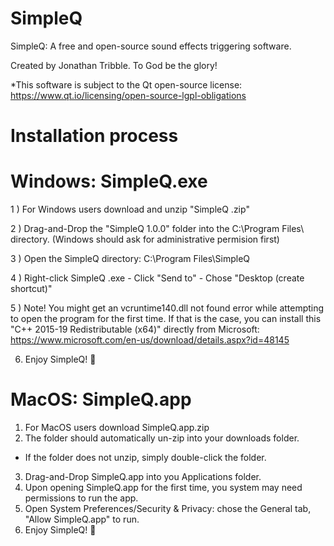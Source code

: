# SimpleQ
SimpleQ: A free and open-source sound effects triggering software.

Created by Jonathan Tribble. To God be the glory!

*This software is subject to the Qt open-source license: https://www.qt.io/licensing/open-source-lgpl-obligations


# Installation process

# Windows: SimpleQ.exe
1 ) For Windows users download and unzip "SimpleQ <version>.zip"
    
2 ) Drag-and-Drop the "SimpleQ 1.0.0" folder into the C:\Program Files\ directory. (Windows should ask for administrative permision first)
    
3 ) Open the SimpleQ directory: C:\Program Files\SimpleQ <version>
    
4 ) Right-click SimpleQ <version>.exe - Click "Send to" - Chose "Desktop (create shortcut)"
    
5 ) Note! You might get an vcruntime140.dll not found error while attempting to open the program for the first time.
    If that is the case, you can install this "C++ 2015-19 Redistributable (x64)" directly from Microsoft: https://www.microsoft.com/en-us/download/details.aspx?id=48145
    
6) Enjoy SimpleQ! 🚀
  

# MacOS: SimpleQ.app
1) For MacOS users download SimpleQ.app.zip
2) The folder should automatically un-zip into your downloads folder.
  - If the folder does not unzip, simply double-click the folder.
3) Drag-and-Drop SimpleQ.app into you Applications folder.
4) Upon opening SimpleQ.app for the first time, you system may need permissions to run the app.
5) Open System Preferences/Security & Privacy: chose the General tab, "Allow SimpleQ.app" to run.
6) Enjoy SimpleQ! 🚀
